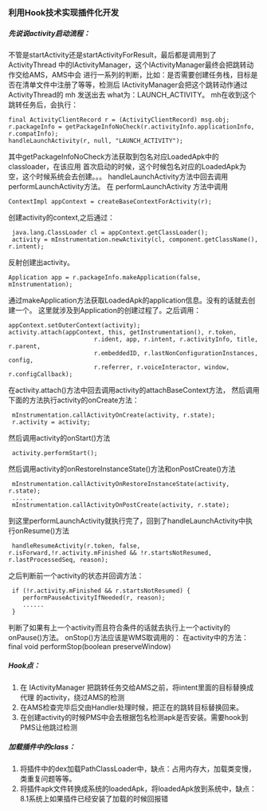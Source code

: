 ### 利用Hook技术实现插件化开发

##### 先说说activity启动流程：
 不管是startActivity还是startActivityForResult，最后都是调用到了ActivityThread
 中的IActivityManager，这个IActivityManager最终会把跳转动作交给AMS，AMS中会
 进行一系列的判断，比如：是否需要创建任务栈，目标是否在清单文件中注册了等等，检测后
 IActivityManager会把这个跳转动作通过ActivityThread的 mh 发送出去 what为：LAUNCH_ACTIVITY。
 mh在收到这个跳转任务后，会执行：

    final ActivityClientRecord r = (ActivityClientRecord) msg.obj;
    r.packageInfo = getPackageInfoNoCheck(r.activityInfo.applicationInfo, r.compatInfo);
    handleLaunchActivity(r, null, "LAUNCH_ACTIVITY");

 其中getPackageInfoNoCheck方法获取到包名对应LoadedApk中的classloader，在该应用
 首次启动的时候，这个时候包名对应的LoadedApk为空，这个时候系统会去创建。。。
 handleLaunchActivity方法中回去调用performLaunchActivity方法。
 在 performLaunchActivity 方法中调用

    ContextImpl appContext = createBaseContextForActivity(r);
 创建activity的context,之后通过：

     java.lang.ClassLoader cl = appContext.getClassLoader();
     activity = mInstrumentation.newActivity(cl, component.getClassName(), r.intent);
 反射创建出activity。

    Application app = r.packageInfo.makeApplication(false, mInstrumentation);
 通过makeApplication方法获取LoadedApk的application信息。没有的话就去创建一个。
 这里就涉及到Application的创建过程了。之后调用：

    appContext.setOuterContext(activity);
    activity.attach(appContext, this, getInstrumentation(), r.token,
                            r.ident, app, r.intent, r.activityInfo, title, r.parent,
                            r.embeddedID, r.lastNonConfigurationInstances, config,
                            r.referrer, r.voiceInteractor, window, r.configCallback);
 在activity.attach()方法中回去调用activity的attachBaseContext方法，
 然后调用下面的方法执行activity的onCreate方法：

     mInstrumentation.callActivityOnCreate(activity, r.state);
     r.activity = activity;

然后调用activity的onStart()方法

     activity.performStart();

 然后调用activity的onRestoreInstanceState()方法和onPostCreate()方法

     mInstrumentation.callActivityOnRestoreInstanceState(activity, r.state);
     ......
     mInstrumentation.callActivityOnPostCreate(activity, r.state);

 到这里performLaunchActivity就执行完了，回到了handleLaunchActivity中执行onResume()方法

     handleResumeActivity(r.token, false, r.isForward,!r.activity.mFinished && !r.startsNotResumed, r.lastProcessedSeq, reason);
 之后判断前一个activity的状态并回调方法：

     if (!r.activity.mFinished && r.startsNotResumed) {
        performPauseActivityIfNeeded(r, reason);
        ......
     }
 判断了如果有上一个activity而且符合条件的话就去执行上一个activity的onPause()方法。
 onStop()方法应该是WMS取调用的：
 在activity中的方法：final void performStop(boolean preserveWindow)

##### Hook点：
  1. 在 IActivityManager 把跳转任务交给AMS之前，将intent里面的目标替换成代理
    的activity，绕过AMS的检测
  2. 在AMS检查完毕后交由Handler处理时候，把正在的跳转目标替换回来。
  3. 在创建activity的时候PMS中会去根据包名检测apk是否安装。需要hook到PMS让他跳过检测

##### 加载插件中的class：
 1. 将插件中的dex加载PathClassLoader中，缺点：占用内存大，加载类变慢，类重复问题等等。
 2. 将插件apk文件转换成系统的loadedApk，将loadedApk放到系统中，缺点：8.1系统上如果插件已经安装了加载的时候回报错















